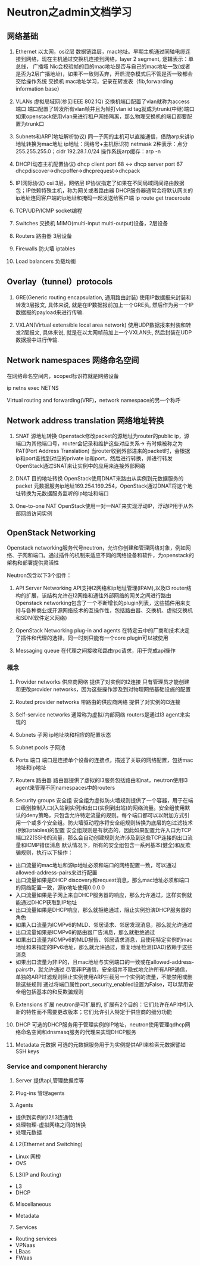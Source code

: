 # Neutron之admin文档学习


## 网络基础

1. Ethernet 以太网，osi2层 数据链路层，mac地址。早期主机通过同轴电缆连接到网络，现在主机通过交换机连接到网络，layer 2 segment, 逻辑表示：单总线， 广播域
Nic会校验帧的目的mac地址是否与自己的mac地址一致(或者是否为2层广播地址)，如果不一致则丢弃，开启混杂模式后不管是否一致都会交给操作系统
交换机 mac地址学习，记录在转发表（fib,forwarding information base）

2. VLANs 虚拟局域网(参见IEEE 802.1Q)
交换机端口配置了vlan就称为access端口
端口配置了转发所有vlan帧并且为帧打vlan id tag就成为trunk(中继)端口
如果openstack使用vlan来进行租户网络隔离，那么物理交换机的端口都要配置为trunk口

3. Subnets和ARP(地址解析协议)
同一子网的主机可以直接通信，借助arp来讲ip地址转换为mac地址
ip地址：网络号+主机标识符
netmask 2种表示：点分255.255.255.0；cidr 192.28.1.0/24
操作系统arp缓存：arp -n

4. DHCP(动态主机配置协议)
dhcp client port 68 <-> dhcp server port 67
dhcpdiscover->dhcpoffer->dhcprequest->dhcpack

5. IP(网际协议)
osi 3层，网络层
IP协议指定了如果在不同局域网间路由数据包；IP依赖特殊主机，称为网关或者路由器
DHCP服务器通常会将默认网关的ip地址连同客户端的ip地址和掩码一起发送给客户端
ip route get <dest-ip>
traceroute

6. TCP/UDP/ICMP
socket编程

7. Switches 交换机
MIMO(multi-input multi-output)设备，2层设备

8. Routers 路由器
3层设备

9. Firewalls 防火墙
iptables

10. Load balancers 负载均衡


## Overlay（tunnel）protocols

1. GRE(Generic routing encapsulation, 通用路由封装)
使用IP数据报来封装和转发3层报文, 具体来说, 就是在IP数据报前加上一个GRE头, 然后作为另一个IP数据报的payload来进行传输.

2. VXLAN(Virtual extensible local area network)
使用UDP数据报来封装和转发2层报文, 具体来说, 就是在以太网帧前加上一个VXLAN头, 然后封装在UDP数据报中进行传输.


## Network namespaces 网络命名空间

在网络命名空间内，scoped标识符就是网络设备

ip netns exec NETNS

Virtual routing and forwarding(VRF)，network namespace的另一个称呼


## Network address translation 网络地址转换

1. SNAT 源地址转换
Openstack修改packet的源地址为router的public ip，源端口为其他端口号，router会记录和维护这些对应关系-> 有时候被称之为PAT(Port Address Translation)
当router收到外部进来的packet时，会根据ip和port查找到对应的private ip和port，然后进行转换，并进行转发
OpenStack通过SNAT来让实例中的应用来连接外部网络

2. DNAT 目的地址转换
OpenStack使用DNAT来路由从实例到元数据服务的packet
元数据服务ip地址169.254.169.254，OpenStack通过DNAT将这个地址转换为元数据服务监听的ip地址和端口

3. One-to-one NAT
OpenStack使用一对一NAT来实现浮动IP，浮动IP用于从外部网络访问实例


## OpenStack Networking

Openstack networking服务代号neutron，允许你创建和管理网络对象，例如网络、子网和端口。通过插件的机制来适应不同的网络设备和软件，为openstack的架构和部署提供灵活性

Neutron包含以下3个组件：
1. API Server
Networking API支持l2网络和ip地址管理(IPAM),以及l3 router结构的扩展，该结构允许在l2网络和通往外部网络的网关之间进行路由
Openstack networking包含了一个不断增长的plugin列表，这些插件用来支持与各种商业或开源网络技术的互操作性，包括路由器、交换机、虚拟交换机和SDN(软件定义网络)

2. OpenStack Networking plug-in and agents
在特定云中的厂商和技术决定了插件和代理的选择，同一时刻只能有一个core plugin可以被使用

3. Messaging queue
在代理之间接收和路由rpc请求，用于完成api操作

### 概念

1. Provider networks 供应商网络
提供了对实例的l2连接
只有管理员才能创建和更改provider networks，因为这些操作涉及到对物理网络基础设施的配置

2. Routed provider networks 带路由的供应商网络
提供了对实例的l3连接

3. Self-service networks
通常称为虚拟/内部网络
routers是通过l3 agent来实现的

4. Subnets 子网
ip地址块和相应的配置状态

5. Subnet pools 子网池

6. Ports 端口
端口是连接单个设备的连接点，描述了关联的网络配置，包括mac地址和ip地址

7. Routers 路由器
路由器提供了虚拟的l3服务包括路由和nat，neutron使用l3 agent来管理不同namespaces中的routers

8. Security groups 安全组
安全组为虚拟防火墙规则提供了一个容器，用于在端口级别控制入口(入站到实例)和出口(实例到出站)的网络流量。安全组使用默认的deny策略，只包含允许特定流量的规则。每个端口都可以以附加方式引用一个或多个安全组。防火墙驱动程序将安全组规则转换为底层的包过滤技术(例如iptables)的配置
安全组规则是有状态的，因此如果配置允许入口为TCP端口22(SSH)的流量，那么会自动创建规则允许涉及到这些TCP连接的出口流量和ICMP错误消息
默认情况下，所有的安全组包含一系列基本(健全)和反欺骗规则，执行以下操作：
* 出口流量的mac地址和源ip地址必须和端口的网络配置一致，可以通过
allowed-address-pairs来进行配置
* 出口流量如果是DHCP discovery和request消息，那么mac地址必须和端口的网络配置一致，源ip地址使用0.0.0.0
* 入口流量如果是子网上来自DHCP服务器的响应，那么允许通过，这样实例就能通过DHCP获取到IP地址
* 出口流量如果是DHCP响应，那么就拒绝通过，阻止实例扮演DHCP服务器的角色
* 如果入口流量为ICMPv6的MLD、邻居请求、邻居发现消息，那么就允许通过
* 出口流量如果是ICMPv6的路由器广告消息，那么就拒绝通过
* 如果出口流量为ICMPv6的MLD报告、邻居请求消息，且使用特定实例的mac地址和未指定的IPv6地址，那么就允许通过，重复地址检测(DAD)依赖于这些消息
* 如果出口流量为非IP的，且mac地址与实例端口的一致或在allowed-address-pairs中，就允许通过
尽管非IP通信，安全组并不隐式地允许所有ARP通信，单独的ARP过滤规则阻止实例使用ARP拦截另一个实例的流量，不能禁用或删除这些规则
通过将端口属性port_security_enabled设置为False，可以禁用安全组包括基本的和反欺骗规则

9. Extensions 扩展
neutron是可扩展的, 扩展有2个目的：它们允许在API中引入新的特性而不需要更改版本；它们允许引入特定于供应商的细分功能

10. DHCP 
可选的DHCP服务用于管理实例的IP地址，neutron使用管理qdhcp网络命名空间和dnsmasq服务的代理来实现DHCP服务

11. Metadata 元数据
可选的元数据服务用于为实例提供API来检索元数据譬如SSH keys

### Service and component hierarchy

1. Server
提供api,管理数据库等

2. Plug-ins
管理agents

3. Agents
* 提供到实例的l2/l3连通性
* 处理物理-虚拟网络之间的转换
* 处理元数据

4. L2(Ethernet and Switching)
* Linux 网桥
* OVS

5. L3(IP and Routing)
* L3
* DHCP

6. Miscellaneous
* Metadata

7. Services
* Routing services
* VPNaas
* LBaas
* FWaas
